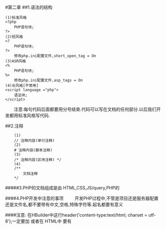#第二章
##1.语法的结构 
```
(1)标准风格 
<?php
    PHP语句块;
?>
(2)短风格
<?
    PHP语句块;
?>
    修改php.ini配置文件,short_open_tag = On
(3)ASR风格         
<%
    PHP语句块;
%>
    修改php.ini配置文件,asp_tags = On
(4)长风格[不常用]
<script language ="php">
    语法块;
</script> 
```
&emsp;&emsp;注意:每句代码后面都要用分号结束.代码可以写在文档的任何部分.以后我们开发都用标准风格写代码.

##2.注释
```
	(1)
	// 注释内容(单行注释)
	(2)
	# 注释内容(脚本注释)
	(3)
	/* 注释内容(区块注释) */
	(4)
	/**
		文档注释
	*/
```
#####3.PHP的文档组成是由 HTML,CSS,JS/query,PHP的

####4.PHP开发中注意的事项
&emsp;
	&emsp;开发PHP过程中,不管是项目还是服务器配置还是文件名,都不要带有中文,空格,特殊字符等.起名都要有意义


####注意: 在HBuilder中这行header('content-type:text/html; charset = utf-8');一定要加 或者在 HTML中 要有 <meta charset="UTF-8">
